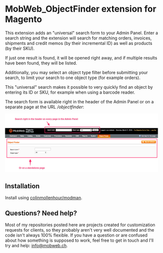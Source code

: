 # MobWeb_ObjectFinder extension for Magento

This extension adds an "universal" search form to your Admin Panel. Enter a search string and the extension will search for matching orders, invoices, shipments and credit memos (by their incremental ID) as well as products (by their SKU).

If just one result is found, it will be opened right away, and if multiple results have been found, they will be listed.

Additionally, you may select an object type filter before submitting your search, to limit your search to one object type (for example orders).

This "universal" search makes it possible to very quickly find an object by entering its ID or SKU, for example when using a barcode reader.

The search form is available right in the header of the Admin Panel or on a separate page at the URL */objectfinder*:

![Screenshot](/screenshot.png)

## Installation

Install using [colinmollenhour/modman](https://github.com/colinmollenhour/modman/).

## Questions? Need help?

Most of my repositories posted here are projects created for customization requests for clients, so they probably aren't very well documented and the code isn't always 100% flexible. If you have a question or are confused about how something is supposed to work, feel free to get in touch and I'll try and help: [info@mobweb.ch](mailto:info@mobweb.ch).